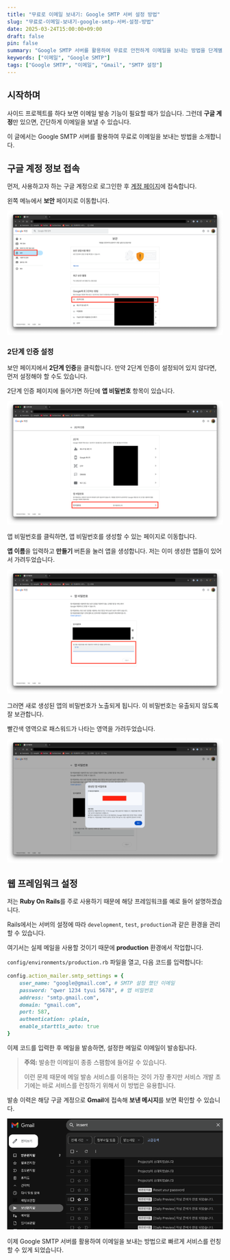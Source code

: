 ```yaml
---
title: "무료로 이메일 보내기: Google SMTP 서버 설정 방법"
slug: "무료로-이메일-보내기-google-smtp-서버-설정-방법"
date: 2025-03-24T15:00:00+09:00
draft: false
pin: false
summary: "Google SMTP 서버를 활용하여 무료로 안전하게 이메일을 보내는 방법을 단계별로 알아봅니다."
keywords: ["이메일", "Google SMTP"]
tags: ["Google SMTP", "이메일", "Gmail", "SMTP 설정"]
---
```


## 시작하며

사이드 프로젝트를 하다 보면 이메일 발송 기능이 필요할 때가 있습니다. 그런데 **구글 계정**만 있으면, 간단하게 이메일을 보낼 수 있습니다.

이 글에서는 Google SMTP 서버를 활용하여 무료로 이메일을 보내는 방법을 소개합니다.

## 구글 계정 정보 접속

먼저, 사용하고자 하는 구글 계정으로 로그인한 후 [계정 페이지](https://myaccount.google.com/)에 접속합니다.

왼쪽 메뉴에서 **보안** 페이지로 이동합니다.

![google_security_page](google_security_page.png)

### 2단계 인증 설정

보안 페이지에서 **2단계 인증**을 클릭합니다. 만약 2단계 인증이 설정되어 있지 않다면, 먼저 설정해야 할 수도 있습니다.

2단계 인증 페이지에 들어가면 하단에 **앱 비밀번호** 항목이 있습니다.

![two-factor_authentication_page](two-factor_authentication_page.png)

앱 비밀번호를 클릭하면, 앱 비밀번호를 생성할 수 있는 페이지로 이동합니다. 

**앱 이름**을 입력하고 **만들기** 버튼을 눌러 앱을 생성합니다. 저는 이미 생성한 앱들이 있어서 가려두었습니다.

![app_password_page](app_password_page.png)

그러면 새로 생성된 앱의 비밀번호가 노출되게 됩니다. 이 비밀번호는 유출되지 않도록 잘 보관합니다.

빨간색 영역으로 패스워드가 나타는 영역을 가려두었습니다.

![generator_app_password_page](generator_app_password_page.png)

## 웹 프레임워크 설정

저는 **Ruby On Rails**를 주로 사용하기 때문에 해당 프레임워크를 예로 들어 설명하겠습니다.

Rails에서는 서버의 설정에 따라 `development`, `test`, `production`과 같은 환경을 관리할 수 있습니다. 

여기서는 실제 메일을 사용할 것이기 때문에 **production** 환경에서 작업합니다.

`config/environments/production.rb` 파일을 열고, 다음 코드를 입력합니다:

```ruby
config.action_mailer.smtp_settings = {
    user_name: "google@gmail.com", # SMTP 설정 했던 이메일
    password: "qwer 1234 tyui 5678", # 앱 비밀번호
    address: "smtp.gmail.com",
    domain: "gmail.com",
    port: 587,
    authentication: :plain,
    enable_starttls_auto: true
}
```

이제 코드를 입력한 후 메일을 발송하면, 설정한 메일로 이메일이 발송됩니다.

> **주의:** 발송한 이메일이 종종 스팸함에 들어갈 수 있습니다. 
> 
> 이런 문제 때문에 메일 발송 서비스를 이용하는 것이 가장 좋지만 서비스 개발 초기에는 바로 서비스를 런칭하기 위해서 이 방법은 유용합니다.

발송 이력은 해당 구글 계정으로 **Gmail**에 접속해 **보낸 메시지**를 보면 확인할 수 있습니다.

![sender_history_page](sender_history_page.png)

이제 Google SMTP 서버를 활용하여 이메일을 보내는 방법으로 빠르게 서비스를 런칭할 수 있게 되었습니다.
